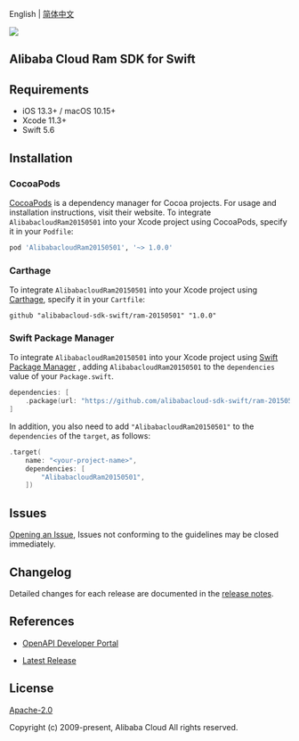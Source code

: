 English | [简体中文](README-CN.md)

![](https://aliyunsdk-pages.alicdn.com/icons/AlibabaCloud.svg)

## Alibaba Cloud Ram SDK for Swift

## Requirements

- iOS 13.3+ / macOS 10.15+
- Xcode 11.3+
- Swift 5.6

## Installation

### CocoaPods

[CocoaPods](https://cocoapods.org) is a dependency manager for Cocoa projects. For usage and installation instructions, visit their website. To integrate `AlibabacloudRam20150501` into your Xcode project using CocoaPods, specify it in your `Podfile`:

```ruby
pod 'AlibabacloudRam20150501', '~> 1.0.0'
```

### Carthage

To integrate `AlibabacloudRam20150501` into your Xcode project using [Carthage](https://github.com/Carthage/Carthage), specify it in your `Cartfile`:

```ogdl
github "alibabacloud-sdk-swift/ram-20150501" "1.0.0"
```

### Swift Package Manager

To integrate `AlibabacloudRam20150501` into your Xcode project using [Swift Package Manager](https://swift.org/package-manager/) , adding `AlibabacloudRam20150501` to the `dependencies` value of your `Package.swift`.

```swift
dependencies: [
    .package(url: "https://github.com/alibabacloud-sdk-swift/ram-20150501.git", from: "1.0.0")
]
```

In addition, you also need to add `"AlibabacloudRam20150501"` to the `dependencies` of the `target`, as follows:

```swift
.target(
    name: "<your-project-name>",
    dependencies: [
        "AlibabacloudRam20150501",
    ])
```

## Issues

[Opening an Issue](https://github.com/alibabacloud-sdk-swift/ram-20150501/issues/new), Issues not conforming to the guidelines may be closed immediately.

## Changelog

Detailed changes for each release are documented in the [release notes](./ChangeLog.txt).

## References

* [OpenAPI Developer Portal](https://next.api.alibabacloud.com/home)
- [Latest Release](https://github.com/alibabacloud-sdk-swift/ram-20150501)

## License

[Apache-2.0](http://www.apache.org/licenses/LICENSE-2.0)

Copyright (c) 2009-present, Alibaba Cloud All rights reserved.
